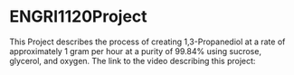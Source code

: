 # ENGRI1120Project
This Project describes the process of creating 1,3-Propanediol at a rate of approximately 1 gram per hour at a purity of 99.84% using sucrose, glycerol, and oxygen.
The link to the video describing this project: 
